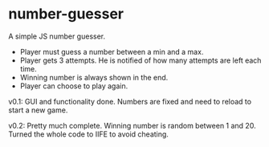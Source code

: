 # number-guesser
A simple JS number guesser.

- Player must guess a number between a min and a max.
- Player gets 3 attempts. He is notified of how many attempts are left each time.
- Winning number is always shown in the end.
- Player can choose to play again.

v0.1: GUI and functionality done. Numbers are fixed and need to reload to start a new game.

v0.2: Pretty much complete. Winning number is random between 1 and 20. Turned the whole code to IIFE to avoid cheating.
